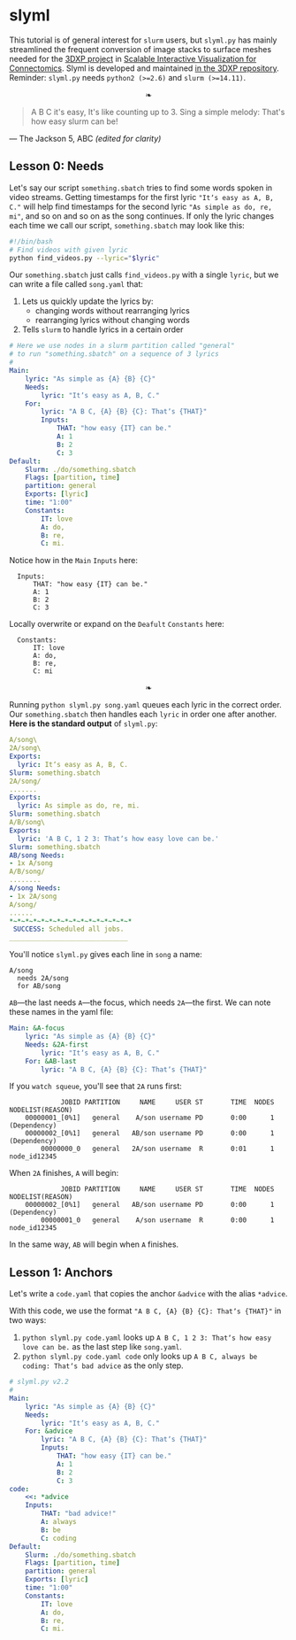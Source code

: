 # slyml

This tutorial is of general interest for `slurm` users, but `slyml.py` has mainly streamlined the frequent conversion of image stacks to surface meshes needed for the [3DXP project](https://github.com/Rhoana/3dxp) in [Scalable Interactive Visualization for Connectomics](http://www.mdpi.com/2227-9709/4/3/29/pdf). Slyml is developed and maintained [in the 3DXP repository](https://github.com/Rhoana/3dxp/blob/master/TASKS/readme.md). Reminder: `slyml.py` needs `python2 (>=2.6)` and `slurm (>=14.11)`.

<p align="center">❧</p>

> A B C it's easy,
> It's like counting up to 3.
> Sing a simple melody:
> That's how easy slurm can be!

— The Jackson 5, ABC _(edited for clarity)_

## Lesson 0: Needs

Let's say our script `something.sbatch` tries to find some words spoken in video streams. Getting timestamps for the first lyric `"Itʼs easy as A, B, C."` will help find timestamps for the second lyric `"As simple as do, re, mi"`, and so on and so on as the song continues. If only the lyric changes each time we call our script, `something.sbatch` may look like this:

```bash
#!/bin/bash
# Find videos with given lyric
python find_videos.py --lyric="$lyric"
```

Our `something.sbatch` just calls `find_videos.py` with a single `lyric`, but we can write a file called `song.yaml` that:

1. Lets us quickly update the lyrics by:
    * changing words without rearranging lyrics
    * rearranging lyrics without changing words
2. Tells `slurm` to handle lyrics in a certain order 

```yaml
# Here we use nodes in a slurm partition called "general" 
# to run "something.sbatch" on a sequence of 3 lyrics
#
Main:
    lyric: "As simple as {A} {B} {C}"
    Needs:
        lyric: "Itʼs easy as A, B, C."
    For:
        lyric: "A B C, {A} {B} {C}: Thatʼs {THAT}"
        Inputs:
            THAT: "how easy {IT} can be."
            A: 1
            B: 2
            C: 3
Default:
    Slurm: ./do/something.sbatch
    Flags: [partition, time]
    partition: general
    Exports: [lyric]
    time: "1:00"
    Constants:
        IT: love
        A: do,
        B: re,
        C: mi.
```
Notice how in the `Main` `Inputs` here:
```
  Inputs:
      THAT: "how easy {IT} can be."
      A: 1
      B: 2
      C: 3
```
Locally overwrite or expand on the `Deafult` `Constants` here:
```
  Constants:
      IT: love
      A: do,
      B: re,
      C: mi
```

<p align="center">❧</p>

Running `python slyml.py song.yaml` queues each lyric in the correct order. Our `something.sbatch` then handles each `lyric` in order one after another. **Here is the standard output** of `slyml.py`:
```yaml
A/song\
2A/song\
Exports:
  lyric: Itʼs easy as A, B, C.
Slurm: something.sbatch
2A/song/
.......
Exports:
  lyric: As simple as do, re, mi.
Slurm: something.sbatch
A/B/song\
Exports:
  lyric: 'A B C, 1 2 3: Thatʼs how easy love can be.'
Slurm: something.sbatch
AB/song Needs:
- 1x A/song
A/B/song/
........
A/song Needs:
- 1x 2A/song
A/song/
......
*~*~*~*~*~*~*~*~*~*~*~*~*~*~*~*
 SUCCESS: Scheduled all jobs.
______________________________
```
You'll notice `slyml.py` gives each line in `song` a name: 

```
A/song
  needs 2A/song
  for AB/song
```
`AB`—the last needs `A`—the focus, which needs `2A`—the first. We can note these names in the yaml file:

```yaml
Main: &A-focus
    lyric: "As simple as {A} {B} {C}"
    Needs: &2A-first
        lyric: "Itʼs easy as A, B, C."
    For: &AB-last
        lyric: "A B C, {A} {B} {C}: Thatʼs {THAT}"
```

If you `watch squeue`, you'll see that `2A` runs first:
```
             JOBID PARTITION     NAME     USER ST       TIME  NODES NODELIST(REASON)
    00000001_[0%1]   general    A/son username PD       0:00      1 (Dependency)
    00000002_[0%1]   general   AB/son username PD       0:00      1 (Dependency)
        00000000_0   general   2A/son username  R       0:01      1 node_id12345
```
When `2A` finishes, `A` will begin:
```
             JOBID PARTITION     NAME     USER ST       TIME  NODES NODELIST(REASON)
    00000002_[0%1]   general   AB/son username PD       0:00      1 (Dependency)
        00000001_0   general    A/son username  R       0:00      1 node_id12345
```
In the same way, `AB` will begin when `A` finishes.

## Lesson 1: Anchors

Let's write a `code.yaml` that copies the anchor `&advice` with the alias `*advice`.

With this code, we use the format `"A B C, {A} {B} {C}: Thatʼs {THAT}"` in two ways:
1. `python slyml.py code.yaml` looks up `A B C, 1 2 3: Thatʼs how easy love can be.` as the last step like `song.yaml`.
2. `python slyml.py code.yaml code` only looks up `A B C, always be coding: Thatʼs bad advice` as the only step.

```yaml
# slyml.py v2.2
#
Main:
    lyric: "As simple as {A} {B} {C}"
    Needs:
        lyric: "Itʼs easy as A, B, C."
    For: &advice
        lyric: "A B C, {A} {B} {C}: Thatʼs {THAT}"
        Inputs:
            THAT: "how easy {IT} can be."
            A: 1
            B: 2
            C: 3
code: 
    <<: *advice
    Inputs:
        THAT: "bad advice!"
        A: always
        B: be
        C: coding
Default:
    Slurm: ./do/something.sbatch
    Flags: [partition, time]
    partition: general
    Exports: [lyric]
    time: "1:00"
    Constants:
        IT: love
        A: do,
        B: re,
        C: mi.
```
